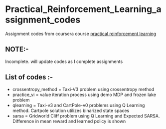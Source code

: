# Practical_Reinforcement_Learning_assignment_codes

Assignment codes from coursera course [practical reinforcement learning](https://www.coursera.org/learn/practical-rl/home/welcome)

## NOTE:-
Incomplete. will update codes as I complete assignments


## List of codes :-
- crossentropy_method =  Taxi-V3 problem using crossentropy method
- practice_vi = value iteration process using demo MDP and frozen lake problem
- qlearning = Taxi-v3 and CartPole-v0 problems using Q Learning method. Cartpole solution utilizes binarized state spaces
- sarsa = Gridworld Cliff problem using Q Learning and Expected SARSA. Difference in mean reward and learned policy is shown
